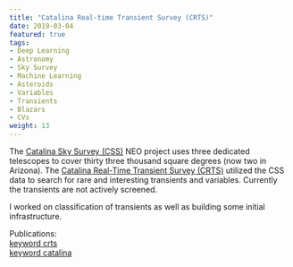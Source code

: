 ```yaml
---
title: "Catalina Real-time Transient Survey (CRTS)"
date: 2019-03-04
featured: true
tags:
- Deep Learning
- Astronomy
- Sky Survey
- Machine Learning
- Asteroids
- Variables
- Transients
- Blazars
- CVs
weight: 13
---
```


The <A HREF="https://catalina.lpl.arizona.edu/">Catalina Sky Survey (CSS)</A> NEO project uses three dedicated telescopes to cover thirty three thousand square degrees (now two in Arizona). The <A HREF="http://crts.caltech.edu/">Catalina Real-Time Transient Survey (CRTS)</A> utilized the CSS data to search for rare and interesting transients and variables. Currently the transients are not actively screened. 

I worked on classification of transients as well as building some initial infrastructure.

Publications: <BR>
<A HREF='/publication/?q=crts'>keyword crts</A><BR>
<A HREF='/publication/?q=catalina'>keyword catalina</A><BR>